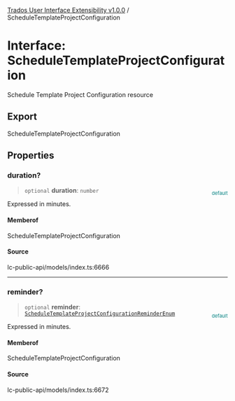 [Trados User Interface Extensibility v1.0.0](../wiki/globals) / ScheduleTemplateProjectConfiguration

# Interface: ScheduleTemplateProjectConfiguration

Schedule Template Project Configuration resource

## Export

ScheduleTemplateProjectConfiguration

## Properties

### duration?

> `optional` **duration**: `number`

<div style="display:inline; float:right; color:#008080; margin-top:-23px; font-size:11px">default</div><div style="display: inline;">Expressed in minutes.</div>

#### Memberof

ScheduleTemplateProjectConfiguration

#### Source

lc-public-api/models/index.ts:6666

***

### reminder?

> `optional` **reminder**: [`ScheduleTemplateProjectConfigurationReminderEnum`](../wiki/Type.ScheduleTemplateProjectConfigurationReminderEnum)

<div style="display:inline; float:right; color:#008080; margin-top:-23px; font-size:11px">default</div><div style="display: inline;">Expressed in minutes.</div>

#### Memberof

ScheduleTemplateProjectConfiguration

#### Source

lc-public-api/models/index.ts:6672
